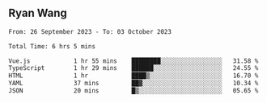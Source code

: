## Ryan Wang

<!--START_SECTION:waka-->

```txt
From: 26 September 2023 - To: 03 October 2023

Total Time: 6 hrs 5 mins

Vue.js            1 hr 55 mins    ████████░░░░░░░░░░░░░░░░░   31.58 %
TypeScript        1 hr 29 mins    ██████░░░░░░░░░░░░░░░░░░░   24.55 %
HTML              1 hr            ████▒░░░░░░░░░░░░░░░░░░░░   16.70 %
YAML              37 mins         ██▓░░░░░░░░░░░░░░░░░░░░░░   10.34 %
JSON              20 mins         █▒░░░░░░░░░░░░░░░░░░░░░░░   05.65 %
```

<!--END_SECTION:waka-->

